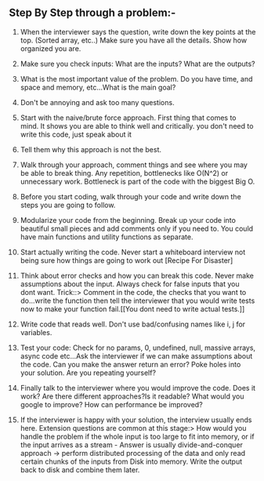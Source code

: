 ## Step By Step through a problem:-

1. When the interviewer says the question, write down the key points at the top. (Sorted array, etc..) Make sure you have all the details. Show how organized you are.

2. Make sure you check inputs: What are the inputs? What are the outputs?

3. What is the most important value of the problem. Do you have time, and space and memory, etc...What is the main goal?

4. Don't be annoying and ask too many questions.

5. Start with the naive/brute force approach. First thing that comes to mind. It shows you are able to think well and critically. you don't need to write this code, just speak about it

6. Tell them why this approach is not the best.

7. Walk through your approach, comment things and see where you may be able to break thing. Any repetition, bottlenecks like O(N^2) or unnecessary work. Bottleneck is part of the code with the biggest Big O.

8. Before you start coding, walk through your code and write down the steps you are going to follow.

9. Modularize your code from the beginning. Break up your code into beautiful small pieces and add comments only if you need to. You could have main functions and utility functions as separate.

10. Start actually writing the code. Never start a whiteboard interview not being sure how things are going to work out [Recipe For Disaster]

11. Think about error checks and how you can break this code. Never make assumptions about the input. Always check for false inputs that you dont want.
Trick::> Comment in the code, the checks that you want to do...write the function then tell the interviewer that you would write tests now to make your function fail.[[You dont need to write actual tests.]]

12. Write code that reads well. Don't use bad/confusing names like i, j for variables.

13. Test your code: Check for no params, 0, undefined, null, massive arrays, async code etc...Ask the interviewer if we can make assumptions about the code. Can you make the answer return an error? Poke holes into your solution. Are you repeating yourself?

14. Finally talk to the interviewer where you would improve the code. Does it work? Are there different approaches?Is it readable? What would you google to improve? How can performance be improved?

15. If the interviewer is happy with your solution, the interview usually ends here. Extension questions are common at this stage:> How would you handle the problem if the whole input is too large to fit into memory, or if the input arrives as a stream - Answer is usually divide-and-conquer approach -> perform distributed processing of the data and only read certain chunks of the inputs from Disk into memory. Write the output back to disk and combine them later.
